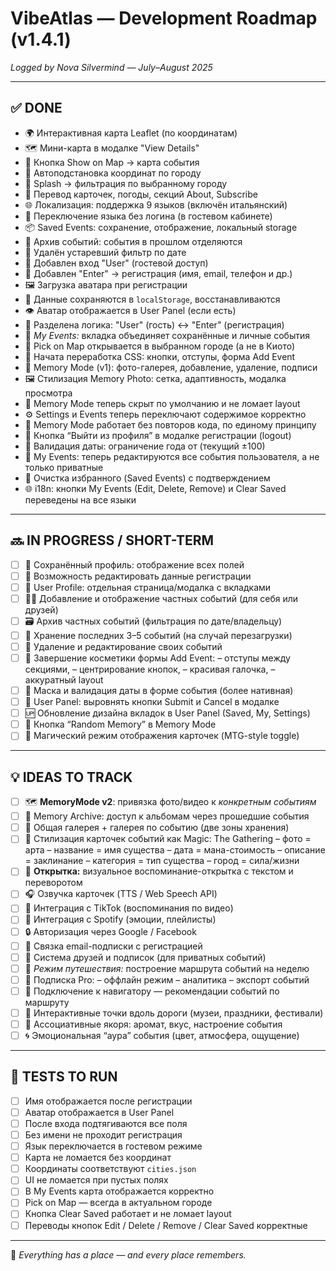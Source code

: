 # VibeAtlas — Development Roadmap (v1.4.1)
*Logged by Nova Silvermind — July–August 2025*

---

## ✅ DONE

- 🌍 Интерактивная карта Leaflet (по координатам)
- 🗺️ Мини-карта в модалке "View Details"
- 📍 Кнопка Show on Map → карта события
- 🧠 Автоподстановка координат по городу
- 🎯 Splash → фильтрация по выбранному городу
- 📄 Перевод карточек, погоды, секций About, Subscribe
- 🌐 Локализация: поддержка 9 языков (включён итальянский)
- 🔁 Переключение языка без логина (в гостевом кабинете)
- 📦 Saved Events: сохранение, отображение, локальный storage
- 🧊 Архив событий: события в прошлом отделяются
- 🧼 Удалён устаревший фильтр по дате
- 👤 Добавлен вход "User" (гостевой доступ)
- 🔐 Добавлен "Enter" → регистрация (имя, email, телефон и др.)
- 🖼️ Загрузка аватара при регистрации
- 💾 Данные сохраняются в `localStorage`, восстанавливаются
- 👁️ Аватар отображается в User Panel (если есть)
- 🧾 Разделена логика: "User" (гость) ↔ "Enter" (регистрация)
- 🧍 *My Events:* вкладка объединяет сохранённые и личные события
- 📍 Pick on Map открывается в выбранном городе (а не в Киото)
- 🎨 Начата переработка CSS: кнопки, отступы, форма Add Event
- 🧠 Memory Mode (v1): фото-галерея, добавление, удаление, подписи
- 🖼️ Стилизация Memory Photo: сетка, адаптивность, модалка просмотра
- 🧠 Memory Mode теперь скрыт по умолчанию и не ломает layout
- ⚙️ Settings и Events теперь переключают содержимое корректно
- 🧠 Memory Mode работает без повторов кода, по единому принципу
- 🚪 Кнопка “Выйти из профиля” в модалке регистрации (logout)
- 📆 Валидация даты: ограничение года от (текущий ±100)
- 🧾 My Events: теперь редактируются все события пользователя, а не только приватные
- 🧹 Очистка избранного (Saved Events) с подтверждением
- 🌐 i18n: кнопки My Events (Edit, Delete, Remove) и Clear Saved переведены на все языки

---

## 🔜 IN PROGRESS / SHORT-TERM

- [ ] 🧩 Сохранённый профиль: отображение всех полей
- [ ] 🔄 Возможность редактировать данные регистрации
- [ ] 🧭 User Profile: отдельная страница/модалка с вкладками
- [ ] 🧑‍💻 Добавление и отображение частных событий (для себя или друзей)
- [ ] 🗃️ Архив частных событий (фильтрация по дате/владельцу)
- [ ] 💾 Хранение последних 3–5 событий (на случай перезагрузки)
- [ ] 🧠 Удаление и редактирование своих событий
- [ ] 🎨 Завершение косметики формы Add Event:
      – отступы между секциями,
      – центрирование кнопок,
      – красивая галочка,
      – аккуратный layout
- [ ] 🧼 Маска и валидация даты в форме события (более нативная)
- [ ] 🧭 User Panel: выровнять кнопки Submit и Cancel в модалке
- [ ] 🆙 Обновление дизайна вкладок в User Panel (Saved, My, Settings)
- [ ] 🧠 Кнопка “Random Memory” в Memory Mode
- [ ] 🎨 Магический режим отображения карточек (MTG-style toggle)

---

## 💡 IDEAS TO TRACK

- [ ] 🗺️ **MemoryMode v2**: привязка фото/видео к *конкретным событиям*
- [ ] 🧠 Memory Archive: доступ к альбомам через прошедшие события
- [ ] 🧠 Общая галерея + галерея по событию (две зоны хранения)
- [ ] 🎴 Стилизация карточек событий как Magic: The Gathering
      – фото = арта
      – название = имя существа
      – дата = мана-стоимость
      – описание = заклинание
      – категория = тип существа
      – город = сила/жизни
- [ ] 💌 **Открытка:** визуальное воспоминание-открытка с текстом и переворотом
- [ ] 🎧 Озвучка карточек (TTS / Web Speech API)
- [ ] 📲 Интеграция с TikTok (воспоминания по видео)
- [ ] 🎵 Интеграция с Spotify (эмоции, плейлисты)
- [ ] 🔒 Авторизация через Google / Facebook
- [ ] 📨 Связка email-подписки с регистрацией
- [ ] 🤝 Система друзей и подписок (для приватных событий)
- [ ] 🧳 *Режим путешествия:* построение маршрута событий на неделю
- [ ] 💎 Подписка Pro:
      – оффлайн режим
      – аналитика
      – экспорт событий
- [ ] 🧠 Подключение к навигатору — рекомендации событий по маршруту
- [ ] 🚗 Интерактивные точки вдоль дороги (музеи, праздники, фестивали)
- [ ] 🌈 Ассоциативные якоря: аромат, вкус, настроение события
- [ ] 🌀 Эмоциональная “аура” события (цвет, атмосфера, ощущение)

---

## 🧪 TESTS TO RUN

- [ ] Имя отображается после регистрации
- [ ] Аватар отображается в User Panel
- [ ] После входа подтягиваются все поля
- [ ] Без имени не проходит регистрация
- [ ] Язык переключается в гостевом режиме
- [ ] Карта не ломается без координат
- [ ] Координаты соответствуют `cities.json`
- [ ] UI не ломается при пустых полях
- [ ] В My Events карта отображается корректно
- [ ] Pick on Map — всегда в актуальном городе
- [ ] Кнопка Clear Saved работает и не ломает layout
- [ ] Переводы кнопок Edit / Delete / Remove / Clear Saved корректные

---

🧠 *Everything has a place — and every place remembers.*
